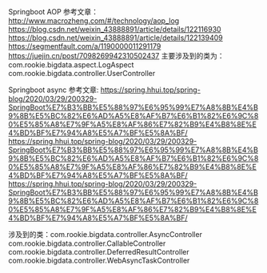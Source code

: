 Springboot AOP
参考文章：
http://www.macrozheng.com/#/technology/aop_log
https://blog.csdn.net/weixin_43888891/article/details/122116930
https://blog.csdn.net/weixin_43888891/article/details/122139409
https://segmentfault.com/a/1190000011291179
https://juejin.cn/post/7098269942310502437
主要涉及到的类为：com.rookie.bigdata.aspect.LogAspect
com.rookie.bigdata.controller.UserController

Springboot async
参考文章:
https://spring.hhui.top/spring-blog/2020/03/29/200329-SpringBoot%E7%B3%BB%E5%88%97%E6%95%99%E7%A8%8B%E4%B9%8B%E5%BC%82%E6%AD%A5%E8%AF%B7%E6%B1%82%E6%9C%80%E5%85%A8%E7%9F%A5%E8%AF%86%E7%82%B9%E4%B8%8E%E4%BD%BF%E7%94%A8%E5%A7%BF%E5%8A%BF/
https://spring.hhui.top/spring-blog/2020/03/29/200329-SpringBoot%E7%B3%BB%E5%88%97%E6%95%99%E7%A8%8B%E4%B9%8B%E5%BC%82%E6%AD%A5%E8%AF%B7%E6%B1%82%E6%9C%80%E5%85%A8%E7%9F%A5%E8%AF%86%E7%82%B9%E4%B8%8E%E4%BD%BF%E7%94%A8%E5%A7%BF%E5%8A%BF/
https://spring.hhui.top/spring-blog/2020/03/29/200329-SpringBoot%E7%B3%BB%E5%88%97%E6%95%99%E7%A8%8B%E4%B9%8B%E5%BC%82%E6%AD%A5%E8%AF%B7%E6%B1%82%E6%9C%80%E5%85%A8%E7%9F%A5%E8%AF%86%E7%82%B9%E4%B8%8E%E4%BD%BF%E7%94%A8%E5%A7%BF%E5%8A%BF/


涉及到的类：com.rookie.bigdata.controller.AsyncController
com.rookie.bigdata.controller.CallableController
com.rookie.bigdata.controller.DeferredResultController
com.rookie.bigdata.controller.WebAsyncTaskController

